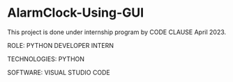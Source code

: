 # AlarmClock-Using-GUI

This project is done under internship program by CODE CLAUSE April 2023.

ROLE: PYTHON DEVELOPER INTERN

TECHNOLOGIES: PYTHON

SOFTWARE: VISUAL STUDIO CODE
